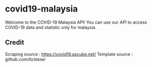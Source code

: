 # covid19-malaysia
Welcome to the COVID-19 Malaysia API! You can use our API to access COVID-19 data and statistic only for malaysia.

## Credit
Scraping source : https://covid19.ascube.net/
Template source : github.com/ticlekiwi
